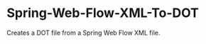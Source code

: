Spring-Web-Flow-XML-To-DOT
==========================

Creates a DOT file from a Spring Web Flow XML file.